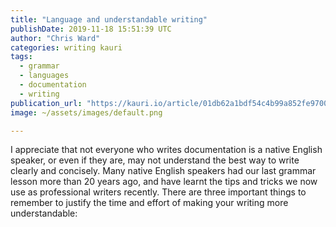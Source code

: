 ```yaml
---
title: "Language and understandable writing"
publishDate: 2019-11-18 15:51:39 UTC
author: "Chris Ward"
categories: writing kauri
tags: 
  - grammar
  - languages
  - documentation
  - writing
publication_url: "https://kauri.io/article/01db62a1bdf54c4b99a852fe9700e930"
image: ~/assets/images/default.png

---
```

I appreciate that not everyone who writes documentation is a native English speaker, or even if they are, may not understand the best way to write clearly and concisely. Many native English speakers had our last grammar lesson more than 20 years ago, and have learnt the tips and tricks we now use as professional writers recently. There are three important things to remember to justify the time and effort of making your writing more understandable:

